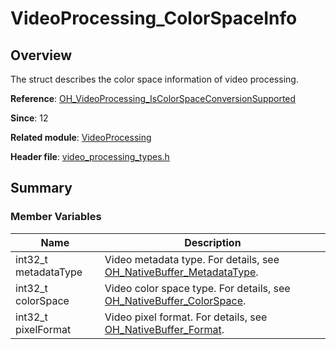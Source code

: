 # VideoProcessing_ColorSpaceInfo

## Overview

The struct describes the color space information of video processing.

**Reference**: [OH_VideoProcessing_IsColorSpaceConversionSupported](capi-video-processing-h.md#oh_videoprocessing_iscolorspaceconversionsupported)

**Since**: 12

**Related module**: [VideoProcessing](capi-videoprocessing.md)

**Header file**: [video_processing_types.h](capi-video-processing-types-h.md)

## Summary

### Member Variables

| Name| Description|
| -- | -- |
| int32_t metadataType | Video metadata type. For details, see [OH_NativeBuffer_MetadataType](../apis-arkgraphics2d/capi-buffer-common-h.md#oh_nativebuffer_metadatatype).|
| int32_t colorSpace | Video color space type. For details, see [OH_NativeBuffer_ColorSpace](../apis-arkgraphics2d/capi-buffer-common-h.md#oh_nativebuffer_colorspace).|
| int32_t pixelFormat | Video pixel format. For details, see [OH_NativeBuffer_Format](../apis-arkgraphics2d/capi-native-buffer-h.md#oh_nativebuffer_format).|
<!--no_check-->